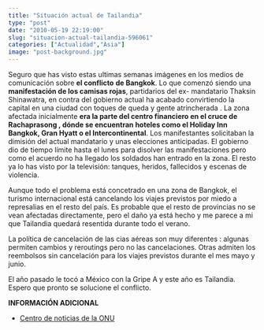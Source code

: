 ```yaml
---
title: "Situación actual de Tailandia"
type: "post"
date: "2010-05-19 22:19:00"
slug: "situacion-actual-tailandia-596061"
categories: ["Actualidad","Asia"]
image: "post-background.jpg"
---
```


Seguro que has visto estas ultimas semanas imágenes en los medios de comunicación sobre **el conflicto** **de Bangkok**. Lo que comenzó siendo una **manifestación de los camisas rojas**, partidarios del ex- mandatario Thaksin Shinawatra, en contra del gobierno actual ha acabado convirtiendo la capital en una ciudad con toques de queda y gente atrincherada . La zona afectada inicialmente **era la parte del centro financiero en el cruce de Rachaprasong , dónde se encuentran hoteles como el Holiday Inn Bangkok, Gran Hyatt o el Intercontinental**. Los manifestantes solicitaban la dimisión del actual mandatario y unas elecciones anticipadas. El gobierno dio de tiempo límite hasta el lunes para disolver las manifestaciones pero como el acuerdo no ha llegado los soldados han entrado en la zona. El resto ya lo has visto por la televisión: tanques, heridos, fallecidos y escenas de violencia.

Aunque todo el problema está concetrado en una zona de Bangkok, el turismo internacional está cancelando los viajes previstos por miedo a represalias en el resto del país. Es probable que el resto de provincias no se vean afectadas directamente, pero el daño ya está hecho y me parece a mi que Tailandia quedará resentida durante todo el verano.

La política de cancelación de las cias aéreas son muy diferentes : algunas permiten cambios y reroutings pero no las cancelaciones. Otras admiten los reembolsos sin cancelación para los viajes previstos durante el mes mayo y junio.

El año pasado le tocó a México con la Gripe A y este año es Tailandia. Espero que pronto se solucione el conflicto.

**INFORMACIÓN ADICIONAL**

- [Centro de noticias de la ONU](http://www.un.org/spanish/News/fullstorynews.asp?newsID=18347&criteria1=Tailandia&criteria2=Ban)